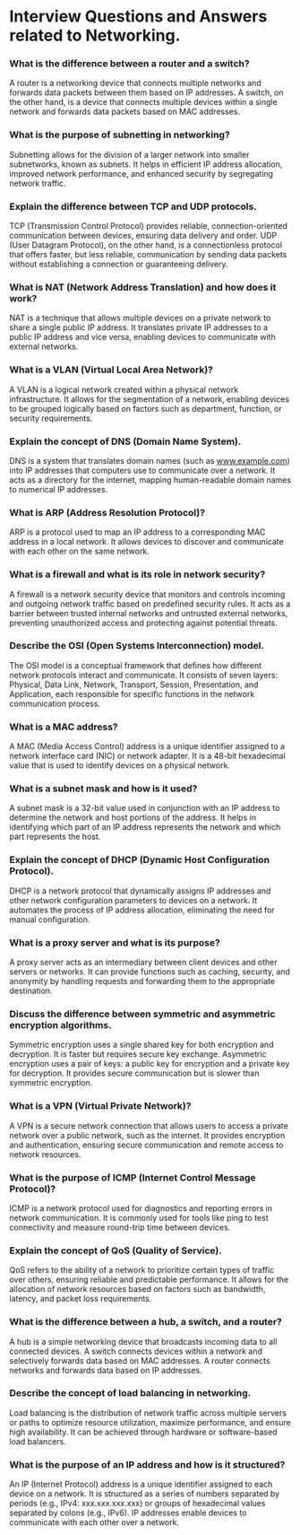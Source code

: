# Interview Questions and Answers related to Networking.

### What is the difference between a router and a switch?

A router is a networking device that connects multiple networks and forwards data packets between them based on IP addresses. A switch, on
the other hand, is a device that connects multiple devices within a single network and forwards data packets based on MAC addresses.

### What is the purpose of subnetting in networking?

Subnetting allows for the division of a larger network into smaller subnetworks, known as subnets. It helps in efficient IP address
allocation, improved network performance, and enhanced security by segregating network traffic.

### Explain the difference between TCP and UDP protocols.

TCP (Transmission Control Protocol) provides reliable, connection-oriented communication between devices, ensuring data delivery and order.
UDP (User Datagram Protocol), on the other hand, is a connectionless protocol that offers faster, but less reliable, communication by
sending data packets without establishing a connection or guaranteeing delivery.

### What is NAT (Network Address Translation) and how does it work?

NAT is a technique that allows multiple devices on a private network to share a single public IP address. It translates private IP addresses
to a public IP address and vice versa, enabling devices to communicate with external networks.

### What is a VLAN (Virtual Local Area Network)?

A VLAN is a logical network created within a physical network infrastructure. It allows for the segmentation of a network, enabling devices
to be grouped logically based on factors such as department, function, or security requirements.

### Explain the concept of DNS (Domain Name System).

DNS is a system that translates domain names (such as www.example.com) into IP addresses that computers use to communicate over a network.
It acts as a directory for the internet, mapping human-readable domain names to numerical IP addresses.

### What is ARP (Address Resolution Protocol)?

ARP is a protocol used to map an IP address to a corresponding MAC address in a local network. It allows devices to discover and communicate
with each other on the same network.

### What is a firewall and what is its role in network security?

A firewall is a network security device that monitors and controls incoming and outgoing network traffic based on predefined security rules.
It acts as a barrier between trusted internal networks and untrusted external networks, preventing unauthorized access and protecting
against potential threats.

### Describe the OSI (Open Systems Interconnection) model.

The OSI model is a conceptual framework that defines how different network protocols interact and communicate. It consists of seven layers:
Physical, Data Link, Network, Transport, Session, Presentation, and Application, each responsible for specific functions in the network
communication process.

### What is a MAC address?

A MAC (Media Access Control) address is a unique identifier assigned to a network interface card (NIC) or network adapter. It is a 48-bit
hexadecimal value that is used to identify devices on a physical network.

### What is a subnet mask and how is it used?

A subnet mask is a 32-bit value used in conjunction with an IP address to determine the network and host portions of the address. It helps
in identifying which part of an IP address represents the network and which part represents the host.

### Explain the concept of DHCP (Dynamic Host Configuration Protocol).

DHCP is a network protocol that dynamically assigns IP addresses and other network configuration parameters to devices on a network. It
automates the process of IP address allocation, eliminating the need for manual configuration.

### What is a proxy server and what is its purpose?

A proxy server acts as an intermediary between client devices and other servers or networks. It can provide functions such as caching,
security, and anonymity by handling requests and forwarding them to the appropriate destination.

### Discuss the difference between symmetric and asymmetric encryption algorithms.

Symmetric encryption uses a single shared key for both encryption and decryption. It is faster but requires secure key exchange. Asymmetric
encryption uses a pair of keys: a public key for encryption and a private key for decryption. It provides secure communication but is slower
than symmetric encryption.

### What is a VPN (Virtual Private Network)?

A VPN is a secure network connection that allows users to access a private network over a public network, such as the internet. It provides
encryption and authentication, ensuring secure communication and remote access to network resources.

### What is the purpose of ICMP (Internet Control Message Protocol)?

ICMP is a network protocol used for diagnostics and reporting errors in network communication. It is commonly used for tools like ping to
test connectivity and measure round-trip time between devices.

### Explain the concept of QoS (Quality of Service).

QoS refers to the ability of a network to prioritize certain types of traffic over others, ensuring reliable and predictable performance. It
allows for the allocation of network resources based on factors such as bandwidth, latency, and packet loss requirements.

### What is the difference between a hub, a switch, and a router?

A hub is a simple networking device that broadcasts incoming data to all connected devices. A switch connects devices within a network and
selectively forwards data based on MAC addresses. A router connects networks and forwards data based on IP addresses.

### Describe the concept of load balancing in networking.

Load balancing is the distribution of network traffic across multiple servers or paths to optimize resource utilization, maximize
performance, and ensure high availability. It can be achieved through hardware or software-based load balancers.

### What is the purpose of an IP address and how is it structured?

An IP (Internet Protocol) address is a unique identifier assigned to each device on a network. It is structured as a series of numbers
separated by periods (e.g., IPv4: xxx.xxx.xxx.xxx) or groups of hexadecimal values separated by colons (e.g., IPv6). IP addresses enable
devices to communicate with each other over a network.
